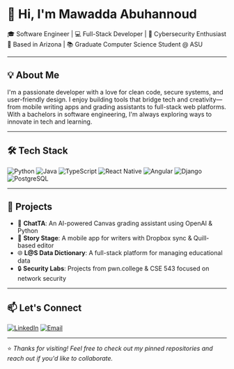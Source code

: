 # 👋 Hi, I'm Mawadda Abuhannoud

🎓 Software Engineer | 💻 Full-Stack Developer | 🔐 Cybersecurity Enthusiast  
📍 Based in Arizona | 📚 Graduate Computer Science Student @ ASU

---

## 💡 About Me

I'm a passionate developer with a love for clean code, secure systems, and user-friendly design. I enjoy building tools that bridge tech and creativity—from mobile writing apps and grading assistants to full-stack web platforms. With a bachelors in software engineering, I'm always exploring ways to innovate in tech and learning.

---

## 🛠️ Tech Stack

![Python](https://img.shields.io/badge/-Python-3776AB?style=flat&logo=python&logoColor=white)
![Java](https://img.shields.io/badge/-Java-007396?style=flat&logo=java&logoColor=white)
![TypeScript](https://img.shields.io/badge/-TypeScript-3178C6?style=flat&logo=typescript&logoColor=white)
![React Native](https://img.shields.io/badge/-React_Native-20232A?style=flat&logo=react&logoColor=61DAFB)
![Angular](https://img.shields.io/badge/-Angular-DD0031?style=flat&logo=angular&logoColor=white)
![Django](https://img.shields.io/badge/-Django-092E20?style=flat&logo=django&logoColor=white)
![PostgreSQL](https://img.shields.io/badge/-PostgreSQL-4169E1?style=flat&logo=postgresql&logoColor=white)

---

## 🚀 Projects

- 🧠 **ChatTA**: An AI-powered Canvas grading assistant using OpenAI & Python  
- 📱 **Story Stage**: A mobile app for writers with Dropbox sync & Quill-based editor  
- 🌐 **L@S Data Dictionary**: A full-stack platform for managing educational data
- 🔒 **Security Labs**: Projects from pwn.college & CSE 543 focused on network security  

---

## 📫 Let's Connect

[![LinkedIn](https://img.shields.io/badge/-LinkedIn-0077B5?style=flat&logo=linkedin&logoColor=white)](https://linkedin.com/in/mawadda-abuhannoud)
[![Email](https://img.shields.io/badge/-Email-D14836?style=flat&logo=gmail&logoColor=white)](mailto:mabuhann@asu.edu)

---

⭐️ *Thanks for visiting! Feel free to check out my pinned repositories and reach out if you'd like to collaborate.*

